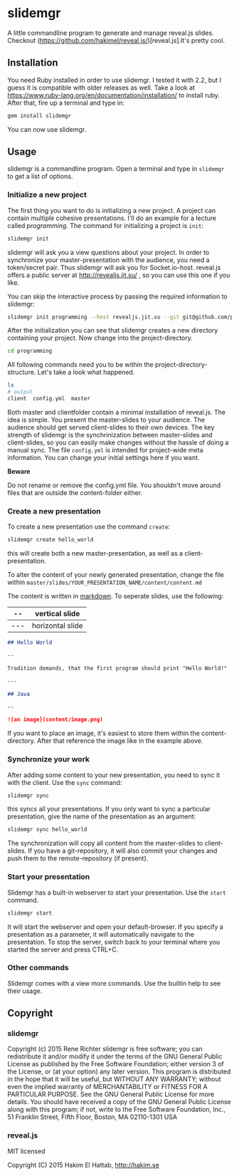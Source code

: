 # slidemgr
A little commandline program to generate and manage reveal.js slides. Checkout 
(https://github.com/hakimel/reveal.js/)[reveal.js].It's pretty cool.

## Installation
You need Ruby installed in order to use slidemgr. I tested it with 2.2, but I
guess it is compatible with older releases as well.
Take a look at https://www.ruby-lang.org/en/documentation/installation/
to install ruby.
After that, fire up a terminal and type in:
```bash
gem install slidemgr
```
You can now use slidemgr.
## Usage
slidemgr is a commandline program. Open a terminal and type in `slidemgr`
to get a list of options.

### Initialize a new project

The first thing you want to do is initializing a new project. A project can contain
multiple cohesive presentations. I'll do an example for a lecture called *programming*.
The command for initializing a project is `init`:

```bash
slidemgr init
```

slidemgr will ask you a view questions about your project. In order to synchronize
your master-presentation with the audience, you need a token/secret pair. Thus 
slidemgr will ask you for Socket.io-host. reveal.js offers a public server at
http://revealjs.jit.su/ , so you can use this one if you like.

You can skip the interactive process by passing the required information to slidemgr:
```bash
slidemgr init programming --host revealjs.jit.su --git git@github.com/path/to/repo
```
After the initialization you can see that slidemgr creates a new directory 
containing your project. Now change into the project-directory. 
```bash
cd programming
```
All following commands need you to be within the project-directory-structure.
Let's take a look what happened.
```bash
ls
# output
client  config.yml  master
```
Both master and clientfolder contain a minimal installation of reveal.js. The
idea is simple. You present the master-slides to your audience. The audience 
should get served client-slides to their own devices.
The key strength of slidemgr is the synchrinization between master-slides and
client-slides, so you can easily make changes without the hassle of doing a
manual sync. The file `config.yml` is intended for project-wide meta information.
You can change your initial settings here if you want.

**Beware**

Do not rename or remove the config.yml file. You shouldn't move around files that are outside
the content-folder either.

### Create a new presentation
To create a new presentation use the command `create`:
```bash
slidemgr create hello_world 
```
this will create both a new master-presentation, as well as a client-presentation.

To alter the content of your newly generated presentation, change the file within
`master/slides/YOUR_PRESENTATION_NAME/content/content.md`

The content is written in [markdown](https://github.com/adam-p/markdown-here/wiki/Markdown-Cheatsheet). 
To seperate slides, use the following:

| --  | vertical slide   |
|-----|------------------|
| --- | horizontal slide |

```markdown
## Hello World

--

Tradition demands, that the first program should print "Hello World!"

---

## Java

--

![an image](content/image.png)
```

If you want to place an image, it's easiest to store them within the content-directory.
After that reference the image like in the example above.


### Synchronize your work

After adding some content to your new presentation, you need to sync it with the client.
Use the `sync` command:

```bash
slidemgr sync
```

this syncs all your presentations. If you only want to sync a particular presentation,
give the name of the presentation as an argument:

```bash
slidemgr sync hello_world
```
The synchronization will copy all content from the master-slides to client-slides.
If you have a git-repository, it will also commit your changes and push them to the remote-repository (if present).

### Start your presentation
Slidemgr has a built-in webserver to start your presentation. Use the `start` command.
```bash
slidemgr start
```
It will start the webserver and open your default-browser. If you specify a presentation as
a parameter, it will automatically navigate to the presentation.
To stop the server, switch back to your terminal where you started the server and press CTRL+C.

### Other commands

Slidemgr comes with a view more commands. Use the builtin help to see their usage.

## Copyright
### slidemgr
Copyright (c) 2015 Rene Richter
slidemgr is free software; you can redistribute it and/or modify
it under the terms of the GNU General Public License as published by
the Free Software Foundation; either version 3 of the License, or
(at your option) any later version.
This program is distributed in the hope that it will be useful,
but WITHOUT ANY WARRANTY; without even the implied warranty of
MERCHANTABILITY or FITNESS FOR A PARTICULAR PURPOSE.  See the
GNU General Public License for more details.
You should have received a copy of the GNU General Public License
along with this program; if not, write to the Free Software Foundation,
Inc., 51 Franklin Street, Fifth Floor, Boston, MA 02110-1301  USA


### reveal.js
MIT licensed

Copyright (C) 2015 Hakim El Hattab, http://hakim.se



